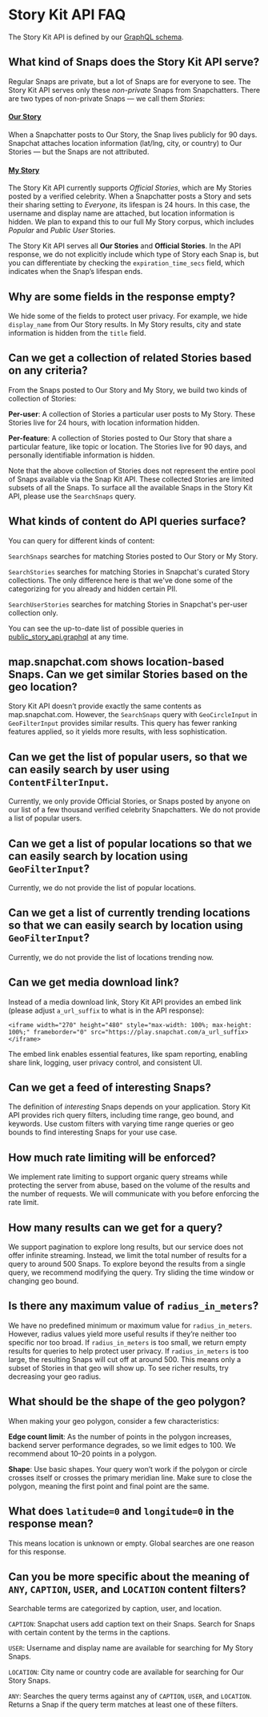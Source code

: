 # Story Kit API FAQ

The Story Kit API is defined by our [GraphQL schema](https://github.com/Snapchat/storykit/blob/master/gqlschema/public_story_api.graphql).

## What kind of Snaps does the Story Kit API serve?

Regular Snaps are private, but a lot of Snaps are for everyone to see. The Story Kit API serves only these *non-private* Snaps from Snapchatters. There are two types of non-private Snaps — we call them *Stories*:

#### [Our Story](https://support.snapchat.com/en-US/a/our-story)
When a Snapchatter posts to Our Story, the Snap lives publicly for 90 days. Snapchat attaches location information (lat/lng, city, or country) to Our Stories — but the Snaps are not attributed.

#### [My Story](https://support.snapchat.com/en-US/article/my-story)
The Story Kit API currently supports *Official Stories*, which are My Stories posted by a verified celebrity. When a Snapchatter posts a Story and sets their sharing setting to *Everyone*, its lifespan is 24 hours. In this case, the username and display name are attached, but location information is hidden. We plan to expand this to our full My Story corpus, which includes *Popular* and *Public User* Stories.

The Story Kit API serves all **Our Stories** and **Official Stories**. In the API response, we do not explicitly include which type of Story each Snap is, but you can differentiate by checking the `expiration_time_secs` field, which indicates when the Snap’s lifespan ends.

## Why are some fields in the response empty?

We hide some of the fields to protect user privacy. For example, we hide `display_name` from Our Story results. In My Story results, city and state information is hidden from the `title` field.

## Can we get a collection of related Stories based on any criteria?
From the Snaps posted to Our Story and My Story, we build two kinds of collection of Stories:

**Per-user**: A collection of Stories a particular user posts to My Story. These Stories live for 24 hours, with location information hidden.

**Per-feature**: A collection of Stories posted to Our Story that share a particular feature, like topic or location. The Stories live for 90 days, and personally identifiable information is hidden.

Note that the above collection of Stories does not represent the entire pool of Snaps available via the Snap Kit API. These collected Stories are limited subsets of all the Snaps. To surface all the available Snaps in the Story Kit API, please use the `SearchSnaps` query.

## What kinds of content do API queries surface?
You can query for different kinds of content:

`SearchSnaps` searches for matching Stories posted to Our Story or My Story.

`SearchStories` searches for matching Stories in Snapchat's curated Story collections. The only difference here is that we've done some of the categorizing for you already and hidden certain PII.

`SearchUserStories` searches for matching Stories in Snapchat's per-user collection only.

You can see the up-to-date list of possible queries in [public_story_api.graphql](https://github.com/Snapchat/storykit/blob/master/gqlschema/public_story_api.graphql) at any time.

## map.snapchat.com shows location-based Snaps. Can we get similar Stories based on the geo location?

Story Kit API doesn’t provide exactly the same contents as map.snapchat.com. However, the `SearchSnaps` query with `GeoCircleInput` in `GeoFilterInput` provides similar results. This query has fewer ranking features applied, so it yields more results, with less sophistication.

## Can we get the list of popular users, so that we can easily search by user using `ContentFilterInput`.

Currently, we only provide Official Stories, or Snaps posted by anyone on our list of a few thousand verified celebrity Snapchatters. We do not provide a list of popular users.

## Can we get a list of popular locations so that we can easily search by location using `GeoFilterInput`?

Currently, we do not provide the list of popular locations.

## Can we get a list of currently trending locations so that we can easily search by location using `GeoFilterInput`?

Currently, we do not provide the list of locations trending now.

## Can we get media download link?

Instead of a media download link, Story Kit API provides an embed link (please adjust ```a_url_suffix``` to what is in the API response):

```<iframe width="270" height="480" style="max-width: 100%; max-height: 100%;" frameborder="0" src="https://play.snapchat.com/a_url_suffix></iframe>```

The embed link enables essential features, like spam reporting, enabling share link, logging, user privacy control, and consistent UI.

## Can we get a feed of interesting Snaps?

The definition of *interesting* Snaps depends on your application. Story Kit API provides rich query filters, including time range, geo bound, and keywords. Use custom filters with varying time range queries or geo bounds to find interesting Snaps for your use case.

## How much rate limiting will be enforced?

We implement rate limiting to support organic query streams while protecting the server from abuse, based on the volume of the results and the number of requests. We will communicate with you before enforcing the rate limit.

## How many results can we get for a query?

We support pagination to explore long results, but our service does not offer infinite streaming. Instead, we limit the total number of results for a query to around 500 Snaps. To explore beyond the results from a single query, we recommend modifying the query. Try sliding the time window or changing geo bound.

## Is there any maximum value of `radius_in_meters`?

We have no predefined minimum or maximum value for `radius_in_meters`. However, radius values yield more useful results if they’re neither too specific nor too broad. If `radius_in_meters` is too small, we return empty results for queries to help protect user privacy. If `radius_in_meters` is too large, the resulting Snaps will cut off at around 500. This means only a subset of Stories in that geo will show up. To see richer results, try decreasing your geo radius.

## What should be the shape of the geo polygon?

When making your geo polygon, consider a few characteristics:

**Edge count limit**: As the number of points in the polygon increases, backend server performance degrades, so we limit edges to 100. We recommend about 10–20 points in a polygon.

**Shape**: Use basic shapes. Your query won’t work if the polygon or circle crosses itself or crosses the primary meridian line. Make sure to close the polygon, meaning the first point and final point are the same.

## What does `latitude=0` and `longitude=0` in the response mean?

This means location is unknown or empty. Global searches are one reason for this response.

## Can you be more specific about the meaning of `ANY`, `CAPTION`, `USER`, and `LOCATION` content filters?

Searchable terms are categorized by caption, user, and location.

`CAPTION`: Snapchat users add caption text on their Snaps. Search for Snaps with certain content by the terms in the captions.

`USER`: Username and display name are available for searching for My Story Snaps.

`LOCATION`: City name or country code are available for searching for Our Story Snaps.

`ANY`: Searches the query terms against any of `CAPTION`, `USER`, and `LOCATION`. Returns a Snap if the query term matches at least one of these filters.


